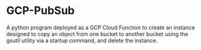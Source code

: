 # GCP-PubSub  
A python program deployed as a GCP Cloud Function to create an instance designed to copy an object from one bucket to another bucket using the gsutil utility via a startup command, and delete the instance.

